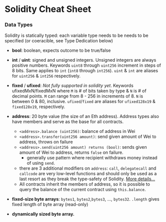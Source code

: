 # Solidity Cheat Sheet

### Data Types

Solidity is statically typed: each variable type needs to be needs to be specified (or coeracible, see Type Dedication below)

- **bool**: boolean, expects outcome to be true/false

- **int** / **uint**: signed and unsigned integers. Unsigned integers are always positive numbers. Keywords `uint8` through `uint256` increment in steps of 8 bits. Same applies to `int` (`int8` through `int256`). `uint` & `int` are aliases for `uint256` & `int256` respectively.

- **fixed** / **ufixed**: *Not fully supported in solidity yet*. Keywords ufixedMxN/fixedMxN where `M` is # of bits taken by type & `N` is # of decimal points. `M` can range from 8 - 256 in increments of 8. `N` is between 0 & 80, inclusive. `ufixed`/`fixed` are aliases for `ufixed128x19` & `fixed128x19`, respectively.

- **address**: 20 byte value (the size of an Eth address). Address types also have members and serve as the base for all contracts.
    - `<address>.balance (uint256)`: balance of address in Wei
    - `<address>.transfer(uint256 amount)`: send given amount of Wei to address, throws on failure
    - `<address>.send(uint256 amount) returns (bool)`: sends given amount of Wei to address, returns `false` on failure.
        * generally use pattern where recipient withdraws money instead of using `send`.
    - there are 3 additional modifiers on `address`: `call`, `delegatecall` and `callcode` are very low-level functions and should only be used as a last resort as they break the type-safety of Solidity. [More details...](http://solidity.readthedocs.io/en/develop/types.html#address)
    - All contracts inherit the members of address, so it is possible to query the balance of the current contract using `this.balance`.
- **fixed-size byte arrays**: `bytes1`, `bytes2`,`bytes3`, ..., `bytes32`. `.length` gives fixed length of byte array (read-only)
- **dynamically sized byte array.**
